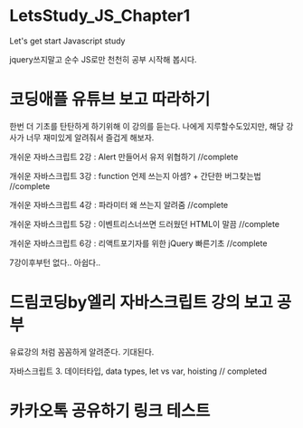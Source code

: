 # LetsStudy_JS_Chapter1
Let's get start Javascript study

jquery쓰지말고 순수 JS로만 천천히 공부 시작해 봅시다. 

# 코딩애플 유튜브 보고 따라하기
한번 더 기초를 탄탄하게 하기위해 이 강의를 듣는다. 나에게 지루할수도있지만, 해당 강사가 너무 재미있게 알려줘서 즐겁게 해보자.

개쉬운 자바스크립트 2강 : Alert 만들어서 유저 위협하기 //complete

개쉬운 자바스크립트 3강 : function 언제 쓰는지 아셈? + 간단한 버그찾는법 //complete

개쉬운 자바스크립트 4강 : 파라미터 왜 쓰는지 알려줌 //complete

개쉬운 자바스크립트 5강 : 이벤트리스너쓰면 드러웠던 HTML이 말끔 //complete

개쉬운 자바스크립트 6강 : 리액트포기자를 위한 jQuery 빠른기초 //complete

7강이후부턴 없다.. 아쉽다..

# 드림코딩by엘리 자바스크립트 강의 보고 공부
유료강의 처럼 꼼꼼하게 알려준다. 기대된다.

자바스크립트 3. 데이터타입, data types, let vs var, hoisting // completed


# 카카오톡 공유하기 링크 테스트
